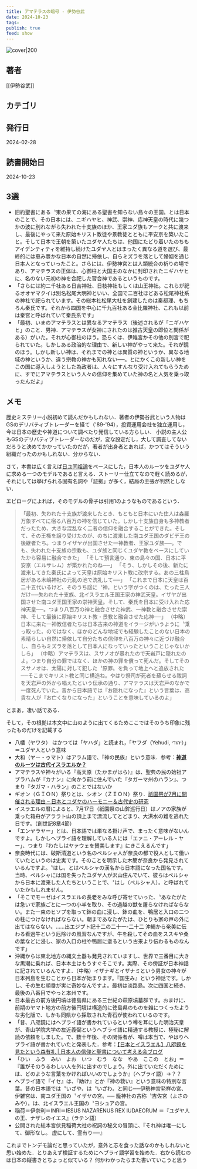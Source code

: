 ```yaml
---
title: アマテラスの暗号 - 伊勢谷武
date: 2024-10-23
tags: 
publish: true
feed: show
---
```

![cover|200](http://books.google.com/books/content?id=KYNj0AEACAAJ&printsec=frontcover&img=1&zoom=1&source=gbs_api)
## 著者
[[伊勢谷武]]
## カテゴリ

## 発行日
2024-02-28
## 読書開始日
2024-10-23

## 3選
- 旧約聖書にある〝東の果ての海にある聖書を知らない島々の王国〟とは日本のことで、その日本には、ニギハヤヒ、神武、崇神、応神天皇の時代に幾つかの波に別れながら失われた十支族のほか、王家ユダ族もアークと共に渡来し、最後にやって来た原始キリスト教徒や景教徒とともに平安京を築いたこと。そして日本で王朝を築いたユダヤ人たちは、他国にたどり着いたのちもアイデンティティを維持し続けたユダヤ人とはまったく異なる道を選び、最終的には恵み豊かな日本の自然に帰依し、自らミズラを落として婚姻を通じ日本人となっていったこと。さらには、伊勢神宮とは人類統合の祈りの場であり、アマテラスの正体は、心御柱と大国主のなかに封印されたニギハヤヒに、名のない元初の神を合祀した習合神であるというものです。
- 「さらには約二千社ある日吉神社、日枝神社もしくは山王神社。これらが祀るオオヤマクイは別名松尾大明神といい、全国で二百社ほどある松尾神社系の神社で祀られています。その総本社松尾大社を創建したのは秦都理、もちろん秦氏です。それから四国を中心に千九百社ある金比羅神社、これも以前は秦宮と呼ばれていて秦氏系です」
 - 「最初、いまのアマテラスとは異なるアマテラス（後述されるが「ニギハヤヒ」のこと．男神．アマテラスが女神にされたのは推古天皇の即位と関係がある）がいた。それが心御柱のほう。恐らくは、伊雑宮かその他の別宮で祀られていた。しかしある政治的な理由で、新しい神がやって来た。それが鏡のほう。しかし新しい神は、それまでの神とは異質の神というか、異なる地域の神というか、違う宗教の神かも知れない──。とにかくこの新しい神をこの国に導入しようとした為政者は、人々にすんなり受け入れてもらうために、すでにアマテラスという人々の信仰を集めていた神の名と人気を乗っ取ったんだよ」
## メモ
歴史ミステリー小説初めて読んだかもしれない．著者の伊勢谷武という人物はGSのデリバティブトレーダーを経て（'89-'94），投資運用会社を独立運用し，今は日本の歴史や神道について調べたり発信している方らしい．
小説の主人公もGSのデリバティブトレーダーなのだが，変な設定だし，大して調査してないだろうと決めてかかっていたのだが，著者が出身者とあれば，かつてはそういう組織だったのかもしれない．分からない．

さて，本書は広く言えば[日ユ同祖論](https://ja.wikipedia.org/wiki/%E6%97%A5%E3%83%A6%E5%90%8C%E7%A5%96%E8%AB%96)をベースにした，日本人のルーツをユダヤ人に求める一つのモデルであると言える．ストーリー仕立てなので軽く読めるが，それにしては挙げられる固有名詞や「証拠」が多く，結局の主張が判然としない．

エピローグによれば，そのモデルの骨子は引用1のようなものであるという．

> 「最初、失われた十支族が渡来したとき、もともと日本にいた住人は森羅万象すべてに宿る八百万の神を信じていた。しかし十支族自身も多神教者だったため、大きな混乱なく二者の信仰を融合することができた。そして、その王権を譲り受けたのが、のちに渡来した南ユダ王国のダビデ王の後継者たち。つまりイザヤが出国させた一神教者、王家ユダ族──。でも、失われた十支族の宗教も、ユダ族と同じくユダヤ教をベースにしていたから容易に融合できた」
 「そして預言通り、東の島々の国、日本に平安京（エルサレム）が築かれたのね──」
 「そう、しかしその後、新たに渡来してきた秦氏によって天皇は原始キリスト教に改宗する。あの三柱鳥居がある木嶋神社の元糺の池で洗礼して──」
 「これまで日本に天皇は百二十五代いるけど、そのうち諡に〝神〟という字がつくのは、たった三人だけ──失われた十支族、北イスラエル王国王家の神武天皇。イザヤが出国させた南ユダ王国王家の崇神天皇。そして、秦氏を日本に受け入れた応神天皇──。つまり八百万の神と融合させた神武、一神教と融合させた崇神、そして最後に原始キリスト教・景教と融合させた応神──」
（中略）日本に来た一神教信者たちは日本古来の神道をイラージがいうように〝乗っ取った〟のではなく、ほかのどんな地域でも経験したことのない日本の素晴らしい自然に帰依して自分たちの信仰を八百万の神々に近づけ融合し、自らもミズラを落として日本人になっていったということじゃないかしら」
>（中略）アマテラスは、スサノオが暴れたので天岩戸に隠れたのよ。つまり自分の罪ではなく、ほかの神の罪を償って死んだ。そしてそのスサノオは、太陽に対して犯した〝原罪〟を負って地上へと追放された──そこまでキリスト教と同じ構造ね。やはり祭司が死者を蘇らせる祓詞を天岩戸の外から唱えたという伝承の通り、アマテラスは天岩戸のなかで一度死んでいた。昔から日本語では『お隠れになった』という言葉は、高貴な人が『お亡くなりになった』ということを意味しているのよ」

とまあ，凄い話である．

そして，その根拠は本文中に山のように出てくるためここではそのうち印象に残ったものだけを記載する
- 八幡（ヤワタ） はかつては「ヤハダ」と読まれ，「ヤフダ（Yehudi, יהודי）」＝ユダヤ人という意味
- 大和（ヤー・ゥマト）はアラム語で、『神の民族』という意味．参考：[**神道のルーツは古代イスラエルか？**](https://www.shima.mctv.ne.jp/~newlife/nihonnoisuraeru.htm)
- アマテラスや神々がいる『高天原（たかまがはら）』は、聖典の民の始祖アブラハムが『カナン』に向かう前に住んでいた『タガーマ州のハラン』、つまり『タガマ・ハラン』のことではないか
- ギオン（ＧＩＯＮ）祭りとは、シオン（ＺＩＯＮ）祭り．[祇園祭が7月に開催される理由 – 日本とユダヤのハーモニー＆古代史の研究](https://www.historyjp.com/article/34851/)
- イスラエルの暦によると、7月17日（祇園祭の山鉾巡行日）はノアの家族が乗った箱舟がアララト山の頂上まで漂流してとどまり、大洪水の難を逃れた日です。（創世記8章4節）
- 「エンヤラヤー」とは、日本語では単なる掛け声で、まったく意味がないんですよ。しかしヘブライ語を理解している人には「エァニ・アーレル・ヤー」、つまり『わたしはヤァウェを賛美します』にきこえるんです」
- 奈良時代には、破斯清道という名のペルシャ人が奈良の都で役人として働いていたというのは史実です。そのことを明示した木簡が奈良から発見されているんですよ。〝はし〟とはペルシャの漢名から日本語になった国名です。当時、ペルシャには国を失ったユダヤ人が沢山住んでいて、彼らはペルシャから日本に渡来した人たちということで、〝はし（ペルシャ人）〟と呼ばれていたかもしれません。
- 「そこでモーゼはイスラエルの長老をみな呼び寄せていった、〝あなたがたは急いで家族ごとに一つの小羊を取り、その過越の獣を屠らなければならない。また一束のヒソプを取って鉢の血に浸し、鉢の血を、鴨居と入口の二つの柱につけなければならない。朝まであなたがたは、ひとりも家の戸の外に出てはならない〟……出エジプト記十二の二十一-二十二
  沖縄から奄美に伝わる看過牛という厄除けの風習なんですが、牛を殺してその血をススキや桑の葉などに浸し、家の入口の柱や鴨居に塗るという古来より伝わるものなんです」
- 沖縄からは東北地方の縄文土器も発見されていますし、世界で三番目に大きな黒潮に乗れば、日本本土はもうすぐそこです。実際、その傍証が日本神話に記されているんですよ．（中略）イザナギとイザナミという男女の神々が日本列島を生むことから日本が始まります。『国生み』という神話です。しかし、その生む順番が実に奇妙なんですよ。最初は淡路島。次に四国と続き、最後の八番目でやっと本州です。
- 日本最古の前方後円墳は徳島県にある三世紀の萩原墳墓群です。おまけに、前期のヤマト地方の前方後円墳は構造的に徳島県のものを雑につくったような劣化版で、しかも同県から採取された青石が使われているのです。
- 「昔、八咫鏡にはヘブライ語が書かれているという噂を耳にした明治天皇が、青山学院大学の左近義弼というヘブライ語に精通する教授に、極秘に解読の依頼をしました。で、数十年後、その関係者が、噂は本当で、やはりヘブライ語が書かれていたと発表した．参考：[【日本とイスラエル】八咫鏡を見たという森有礼 | 日本人の信仰と聖書について考える会ブログ](https://nihonjintoseisho.com/blog001/2018/03/26/japan-and-israel-9/)
- 「ひい　ふう　みい　よお　いつ　むう　なな　やあ　ここの　とお」＝『誰がそのうるわしい人を外に出すのでしょう。外に出ていただくためには、どのような言葉をかければいいのでしょうか』（ヘブライ語）→？？
- ヘブライ語で『イセ』は、『助け』とか『神の救い』という意味の特別な言葉。昔の日本語では〝いざや〟は〝いざわ〟と同じ──伊勢神宮発祥の宮、伊雑宮は、南ユダ王国の〝イザヤの宮〟── 籠神社の古称〝吉佐宮（よさのみや）〟は、北イスラエル王国の〝ヨシュアの宮〟
- 稲荷＝伊奈利＝INRI＝IESUS NAZARENUS REX IUDAEORUM ＝『ユダヤ人の王、ナザレのイエス』（ラテン語）
- 公開された総本宮伏見稲荷大社の祝詞の秘文の冒頭に、『それ神は唯一にして、御形なし。 虚にして、霊有り──』


これまでトンデモ論だと思っていたが，意外と芯を食った話なのかもしれないと思い始めた．とりあえず検証するためにヘブライ語学習を始めた．右から読むのは日本の縦書きとちょっと似ている？
何かわかったらまた書いていこうと思う